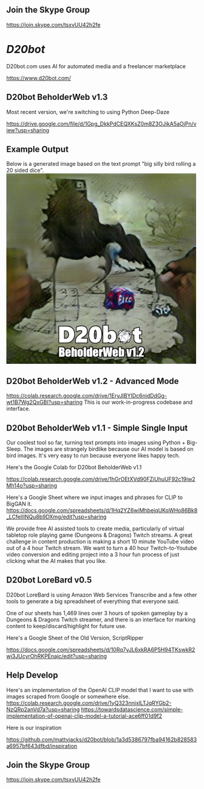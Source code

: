 ## Join the Skype Group
https://join.skype.com/tsxvUU42h2fe

# *D20bot*

D20bot.com uses AI for automated media and a freelancer marketplace

https://www.d20bot.com/


## D20bot BeholderWeb v1.3
Most recent version, we're switching to using Python Deep-Daze

https://drive.google.com/file/d/1Gpg_DkkPdCEQXKsZ0m8Z3OJikA5aOjPn/view?usp=sharing



## Example Output

Below is a generated image based on the text prompt "big silly bird rolling a 20 sided dice".
![Big Silly Bird Rolling a 20 sided Dice](https://github.com/mattyjacks/d20bot/blob/bb59efe504cc5685bf10a6041253be225ae2a1c8/d20bot%20image%20for%20training%20repeated%202%20scaled%20down.png?raw=true)


## D20bot BeholderWeb v1.2 - Advanced Mode
https://colab.research.google.com/drive/1EryJlBYIDc6nidDdGg-wt1B7Wg2QxGBI?usp=sharing
This is our work-in-progress codebase and interface.

## D20bot BeholderWeb v1.1 - Simple Single Input
Our coolest tool so far, turning text prompts into images using Python + Big-Sleep. The images are strangely birdlike because our AI model is based on bird images. It's very easy to run because everyone likes happy tech.


Here's the Google Colab for D20bot BeholderWeb v1.1

https://colab.research.google.com/drive/1hGrOEtXVd90FZiUhuUF92c19iw2Mh14o?usp=sharing

Here's a Google Sheet where we input images and phrases for CLIP to BigGAN it. 
https://docs.google.com/spreadsheets/d/1Hq2YZ6wiMhbeiqUKqWHo86Bk8_LCfeIIlNQu8b9DXmg/edit?usp=sharing


We provide free AI assisted tools to create media, particularly of virtual tabletop role playing game (Dungeons & Dragons) Twitch streams. A great challenge in content production is making a short 10 minute YouTube video out of a 4 hour Twitch stream. We want to turn a 40 hour Twitch-to-Youtube video conversion and editing project into a 3 hour fun process of just clicking what the AI makes that you like.

## D20bot LoreBard v0.5

D20bot LoreBard is using Amazon Web Services Transcribe and a few other tools to generate a big spreadsheet of everything that everyone said.

One of our sheets has 1,469 lines over 3 hours of spoken gameplay by a Dungeons & Dragons Twitch streamer, and there is an interface for marking content to keep/discard/highlight for future use.

Here's a Google Sheet of the Old Version, ScriptRipper

https://docs.google.com/spreadsheets/d/10Rq7yJL6xkRA6P5H94TKswkR2wj3JUcyrOhRKPEnajc/edit?usp=sharing

## Help Develop

Here's an implementation of the OpenAI CLIP model that I want to use with images scraped from Google or somewhere else.
https://colab.research.google.com/drive/1yQ323nnjxlLTJqRYGb2-NzQRp2anVd7a?usp=sharing
https://towardsdatascience.com/simple-implementation-of-openai-clip-model-a-tutorial-ace6ff01d9f2

Here is our inspiration

https://github.com/mattyjacks/d20bot/blob/1a3d5386797fba94162b828583a6957bf643dfbd/inspiration

## Join the Skype Group
https://join.skype.com/tsxvUU42h2fe

